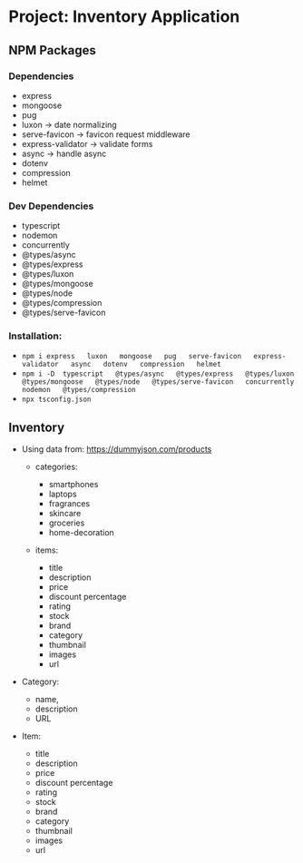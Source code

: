 # Project: Inventory Application

## NPM Packages

### Dependencies

  - express
  - mongoose
  - pug
  - luxon -> date normalizing
  - serve-favicon -> favicon request middleware
  - express-validator -> validate forms
  - async -> handle async
  - dotenv
  - compression
  - helmet

### Dev Dependencies

  - typescript
  - nodemon
  - concurrently
  - @types/async
  - @types/express
  - @types/luxon
  - @types/mongoose
  - @types/node
  - @types/compression
  - @types/serve-favicon

### Installation:

  - `npm i express   luxon   mongoose   pug   serve-favicon   express-validator   async   dotenv   compression   helmet`
  - `npm i -D  typescript   @types/async   @types/express   @types/luxon   @types/mongoose   @types/node   @types/serve-favicon   concurrently   nodemon   @types/compression`
  - `npx tsconfig.json`

## Inventory

- Using data from: <https://dummyjson.com/products>

  - categories:

    - smartphones
    - laptops
    - fragrances
    - skincare
    - groceries
    - home-decoration

  - items:

    - title
    - description
    - price
    - discount percentage
    - rating
    - stock
    - brand
    - category
    - thumbnail
    - images
    - url

- Category:
  - name,
  - description
  - URL

- Item:

  - title
  - description
  - price
  - discount percentage
  - rating
  - stock
  - brand
  - category
  - thumbnail
  - images
  - url
